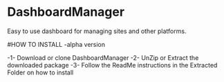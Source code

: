 # DashboardManager
Easy to use dashboard for  managing sites and other platforms.

#HOW TO INSTALL -alpha version

-1- Download or clone  DashboardManager
-2- UnZip or Extract the downloaded package
-3- Follow the ReadMe instructions in the Extracted Folder on how to install


